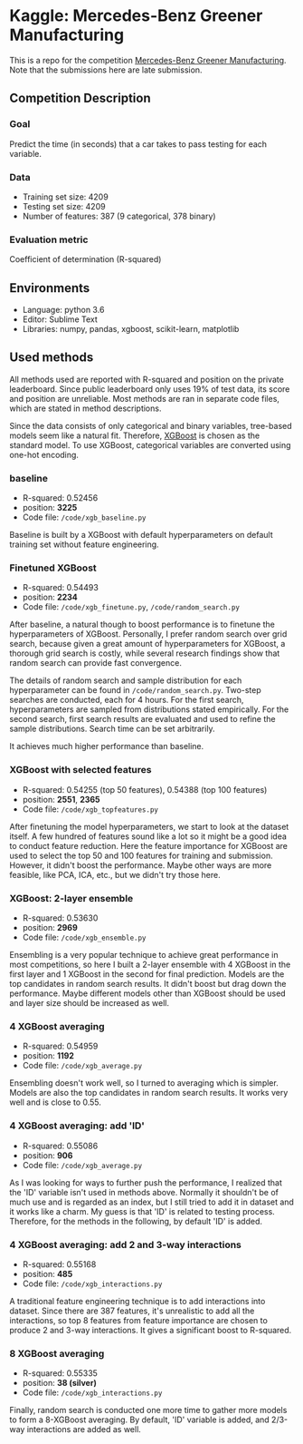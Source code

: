 # Kaggle: Mercedes-Benz Greener Manufacturing
This is a repo for the competition [Mercedes-Benz Greener Manufacturing](https://www.kaggle.com/c/mercedes-benz-greener-manufacturing). Note that the submissions here are late submission.

## Competition Description
### Goal
Predict the time (in seconds) that a car takes to pass testing for each variable.

### Data
* Training set size: 4209
* Testing set size: 4209
* Number of features: 387 (9 categorical, 378 binary)

### Evaluation metric
Coefficient of determination (R-squared)

## Environments
* Language: python 3.6
* Editor: Sublime Text
* Libraries: numpy, pandas, xgboost, scikit-learn, matplotlib

## Used methods
All methods used are reported with R-squared and position on the private leaderboard. Since public leaderboard only uses 19% of test data, its score and position are unreliable. Most methods are ran in separate code files, which are stated in method descriptions.

Since the data consists of only categorical and binary variables, tree-based models seem like a natural fit. Therefore, [XGBoost](https://github.com/dmlc/xgboost/) is chosen as the standard model. To use XGBoost, categorical variables are converted using one-hot encoding.

### baseline
* R-squared: 0.52456
* position: **3225**
* Code file: `/code/xgb_baseline.py`

Baseline is built by a XGBoost with default hyperparameters on default training set without feature engineering.

### Finetuned XGBoost
* R-squared: 0.54493
* position: **2234**
* Code file: `/code/xgb_finetune.py`, `/code/random_search.py`

After baseline, a natural though to boost performance is to finetune the hyperparameters of XGBoost. Personally, I prefer random search over grid search, because given a great amount of hyperparameters for XGBoost, a thorough grid search is costly, while several research findings show that random search can provide fast convergence. 

The details of random search and sample distribution for each hyperparameter can be found in `/code/random_search.py`. Two-step searches are conducted, each for 4 hours. For the first search, hyperparameters are sampled from distributions stated empirically. For the second search, first search results are evaluated and used to refine the sample distributions. Search time can be set arbitrarily.

It achieves much higher performance than baseline.

### XGBoost with selected features
* R-squared: 0.54255 (top 50 features), 0.54388 (top 100 features)
* position: **2551**, **2365**
* Code file: `/code/xgb_topfeatures.py`

After finetuning the model hyperparameters, we start to look at the dataset itself. A few hundred of features sound like a lot so it might be a good idea to conduct feature reduction. Here the feature importance for XGBoost are used to select the top 50 and 100 features for training and submission. However, it didn't boost the performance. Maybe other ways are more feasible, like PCA, ICA, etc., but we didn't try those here.

### XGBoost: 2-layer ensemble
* R-squared: 0.53630
* position: **2969**
* Code file: `/code/xgb_ensemble.py`

Ensembling is a very popular technique to achieve great performance in most competitions, so here I built a 2-layer ensemble with 4 XGBoost in the first layer and 1 XGBoost in the second for final prediction. Models are the top candidates in random search results. It didn't boost but drag down the performance. Maybe different models other than XGBoost should be used and layer size should be increased as well.

### 4 XGBoost averaging
* R-squared: 0.54959
* position: **1192**
* Code file: `/code/xgb_average.py`

Ensembling doesn't work well, so I turned to averaging which is simpler. Models are also the top candidates in random search results. It works very well and is close to 0.55.

### 4 XGBoost averaging: add 'ID'
* R-squared: 0.55086
* position: **906**
* Code file: `/code/xgb_average.py`

As I was looking for ways to further push the performance, I realized that the 'ID' variable isn't used in methods above. Normally it shouldn't be of much use and is regarded as an index, but I still tried to add it in dataset and it works like a charm. My guess is that 'ID' is related to testing process. Therefore, for the methods in the following, by default 'ID' is added.

### 4 XGBoost averaging: add 2 and 3-way interactions
* R-squared: 0.55168
* position: **485**
* Code file: `/code/xgb_interactions.py`

A traditional feature engineering technique is to add interactions into dataset. Since there are 387 features, it's unrealistic to add all the interactions, so top 8 features from feature importance are chosen to produce 2 and 3-way interactions. It gives a significant boost to R-squared.

### 8 XGBoost averaging
* R-squared: 0.55335
* position: **38 (silver)**
* Code file: `/code/xgb_interactions.py`

Finally, random search is conducted one more time to gather more models to form a 8-XGBoost averaging. By default, 'ID' variable is added, and 2/3-way interactions are added as well.